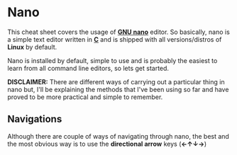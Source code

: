 <!-- markdownlint-disable MD033 MD041 -->
# Nano

This cheat sheet covers the usage of [**GNU nano**](https://www.nano-editor.org/) editor.
So basically, nano is a simple text editor written in [**C**](https://en.wikipedia.org/wiki/C_%28programming_language%29) and is shipped with all versions/distros of **Linux** by default.

Nano is installed by default, simple to use and is probably the easiest to learn from all command line editors, so lets get started.

**DISCLAIMER:** There are different ways of carrying out a particular thing in nano but, I'll be explaining the methods that I've been using so far and have proved to be more practical and simple to remember.

## Navigations

Although there are couple of ways of navigating through nano, the best and the most obvious way is to use the **directional arrow** keys (**←↑↓→**)
